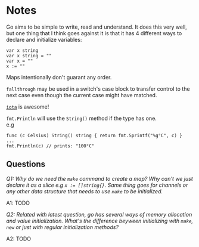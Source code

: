 # Notes

Go aims to be simple to write, read and understand. It does this very well, but one thing that I think goes against it is that it has 4 different ways to declare and initialize variables:

```golang
var x string
var x string = ""
var x = ""
x := ""
```

Maps intentionally don't guarant any order.

`fallthrough` may be used in a switch's case block to transfer control to the next case even though the current case might have matched.

[`iota`](https://yourbasic.org/golang/iota/) is awesome!

`fmt.Println` will use the `String()` method if the type has one.  
e.g
```golang
func (c Celsius) String() string { return fmt.Sprintf("%g°C", c) }
...
fmt.Println(c) // prints: "100°C"
```

## Questions

*Q1: Why do we need the `make` command to create a map? Why can't we just declare it as a slice e.g `x := []string{}`. Same thing goes for channels or any other data structure that needs to use `make` to be initialized.*

A1: TODO

*Q2: Related with latest question, go has several ways of memory allocation and value initialization. What's the difference beyween initializing with `make`, `new` or just with regular initialization methods?*

A2: TODO
